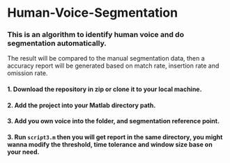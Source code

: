 # Human-Voice-Segmentation

### This is an algorithm to identify human voice and do segmentation automatically. 
The result will be compared to the manual segmentation data, then a accuracy report 
will be generated based on match rate, insertion rate and omission rate.

#### 1. Download the repository in zip or clone it to your local machine.
#### 2. Add the project into your Matlab directory path.
#### 3. Add you own voice into the folder, and segmentation reference point.
#### 3. Run `script3.m` then you will get report in the same directory, you might wanna modify the threshold, time tolerance and window size base on your need.
